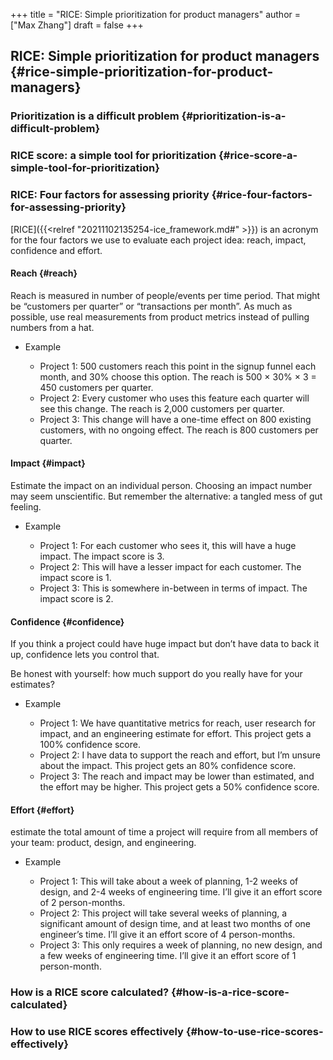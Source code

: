 +++
title = "RICE: Simple prioritization for product managers"
author = ["Max Zhang"]
draft = false
+++

## RICE: Simple prioritization for product managers {#rice-simple-prioritization-for-product-managers}


### Prioritization is a difficult problem {#prioritization-is-a-difficult-problem}


### RICE score: a simple tool for prioritization {#rice-score-a-simple-tool-for-prioritization}


### RICE: Four factors for assessing priority {#rice-four-factors-for-assessing-priority}

[RICE]({{<relref "20211102135254-ice_framework.md#" >}}) is an acronym for the four factors we use to evaluate each project idea:
reach, impact, confidence and effort.


#### Reach {#reach}

Reach is measured in number of people/events per time period. That might be
“customers per quarter” or “transactions per month”. As much as possible, use
real measurements from product metrics instead of pulling numbers from a hat.

<!--list-separator-->

-  Example

    -   Project 1: 500 customers reach this point in the signup funnel each month, and
        30% choose this option. The reach is 500 × 30% × 3 = 450 customers per
        quarter.
    -   Project 2: Every customer who uses this feature each quarter will see this
        change. The reach is 2,000 customers per quarter.
    -   Project 3: This change will have a one-time effect on 800 existing customers,
        with no ongoing effect. The reach is 800 customers per quarter.


#### Impact {#impact}

Estimate the impact on an individual person.
Choosing an impact number may seem unscientific. But remember the alternative: a
tangled mess of gut feeling.

<!--list-separator-->

-  Example

    -   Project 1: For each customer who sees it, this will have a huge impact. The
        impact score is 3.
    -   Project 2: This will have a lesser impact for each customer. The impact score
        is 1.
    -   Project 3: This is somewhere in-between in terms of impact. The impact score
        is 2.


#### Confidence {#confidence}

If you think a project could have huge impact but don’t have data to back it up,
confidence lets you control that.

Be honest with yourself: how much support do you really have for your estimates?

<!--list-separator-->

-  Example

    -   Project 1: We have quantitative metrics for reach, user research for impact,
        and an engineering estimate for effort. This project gets a 100% confidence
        score.
    -   Project 2: I have data to support the reach and effort, but I’m unsure about
        the impact. This project gets an 80% confidence score.
    -   Project 3: The reach and impact may be lower than estimated, and the effort
        may be higher. This project gets a 50% confidence score.


#### Effort {#effort}

estimate the total amount of time a project will require from all members of
your team: product, design, and engineering.

<!--list-separator-->

-  Example

    -   Project 1: This will take about a week of planning, 1-2 weeks of design, and
        2-4 weeks of engineering time. I’ll give it an effort score of 2
        person-months.
    -   Project 2: This project will take several weeks of planning, a significant
        amount of design time, and at least two months of one engineer’s time. I’ll
        give it an effort score of 4 person-months.
    -   Project 3: This only requires a week of planning, no new design, and a few
        weeks of engineering time. I’ll give it an effort score of 1 person-month.


### How is a RICE score calculated? {#how-is-a-rice-score-calculated}


### How to use RICE scores effectively {#how-to-use-rice-scores-effectively}